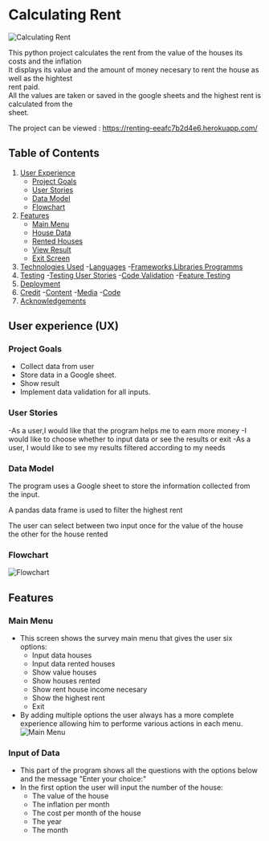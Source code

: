 # Calculating Rent

![Calculating Rent]()

This python project calculates the rent from the value of the houses its
costs and the inflation <br>
It displays its value and the amount of money necesary to rent the house 
as well as the hightest<br> rent paid.<br>
All the values are taken or saved in the google sheets and the highest 
rent is calculated from the<br> sheet.

The project can be viewed :
https://renting-eeafc7b2d4e6.herokuapp.com/

## Table of Contents
1. [User Experience](#user-experience-ux)
    - [Project Goals](#project-goalse)
    - [User Stories](#user-stories)
    - [Data Model](#data-model)
    - [Flowchart](#flowchart)
2. [Features](#features)
    - [Main Menu](#main-menu)
    - [House Data](#house-data)
    - [Rented Houses](#rented-houses)
    - [View Result](#view-result)
    - [Exit Screen](#exit-screen)
3. [Technologies Used](#technologies-used)
    -[Languages](#languages)
    -[Frameworks,Libraries  Programms](#frameworks-libraries-programms)
4. [Testing](#testing)
    -[Testing User Stories](#testing-user-stories)
    -[Code Validation](#code-validation)
    -[Feature Testing](#feature-testing)
5. [Deployment](#deployment)
6. [Credit](#credit)
    -[Content](#content)
    -[Media](#media)
    -[Code](#code)
7. [Acknowledgements](#acknowledgements)
    
## User experience (UX)

### Project Goals
- Collect data from user
- Store data in a Google sheet.
- Show result
- Implement data validation for all inputs.

### User Stories
-As a user,I would like that the program helps me to earn more money
-I would like to choose whether to input data or see the results or exit
-As a user, I would like to see my results filtered according to my needs

### Data Model

The program uses a Google sheet to store the information collected from 
the input.

A pandas data frame is used to filter the highest rent

The user can select between two input once for the value of the house<br>
the other for the house rented<br>

### Flowchart

![Flowchart]()

## Features

### Main Menu

- This screen shows the survey main menu that gives the user six<br>
options:
    - Input data houses
    - Input data rented houses
    - Show value houses
    - Show houses rented
    - Show rent house income necesary
    - Show the highest rent
    - Exit
- By adding multiple options the user always has a more complete<br>
experience allowing him to performe various actions in each menu.
![Main Menu]()

### Input of Data 

- This part of the program shows all the questions with the options below<br>
and the message "Enter your choice:"
- In the first option the user will input the number of
the house:
   - The value of the house
   - The inflation per month
   - The cost per month of the house
   - The year
   - The month
     


















